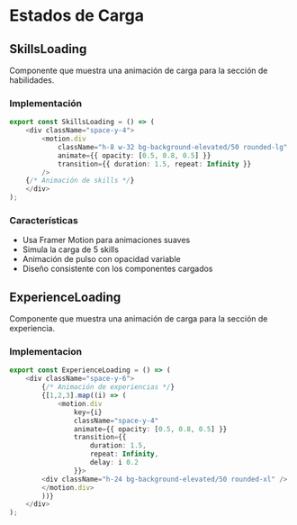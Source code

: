 # Estados de Carga

## SkillsLoading
Componente que muestra una animación de carga para la sección de habilidades.

### Implementación
```typescript
export const SkillsLoading = () => (
	<div className="space-y-4">
		<motion.div
			className="h-8 w-32 bg-background-elevated/50 rounded-lg"
			animate={{ opacity: [0.5, 0.8, 0.5] }}
			transition={{ duration: 1.5, repeat: Infinity }}
		/>
	{/* Animación de skills */}
	</div>
);
```

### Características
- Usa Framer Motion para animaciones suaves
- Simula la carga de 5 skills
- Animación de pulso con opacidad variable
- Diseño consistente con los componentes cargados

## ExperienceLoading
Componente que muestra una animación de carga para la sección de experiencia.

### Implementacion
```typescript
export const ExperienceLoading = () => (
    <div className="space-y-6">
        {/* Animación de experiencias */}
		{[1,2,3].map((i) => (
			<motion.div
				key={i}
				className="space-y-4"
				animate={{ opacity: [0.5, 0.8, 0.5] }}
    			transition={{
					duration: 1.5, 
					repeat: Infinity, 
					delay: i 0.2
				}}>
    	<div className="h-24 bg-background-elevated/50 rounded-xl" />
        </motion.div>
		))}
	</div>
);
```
